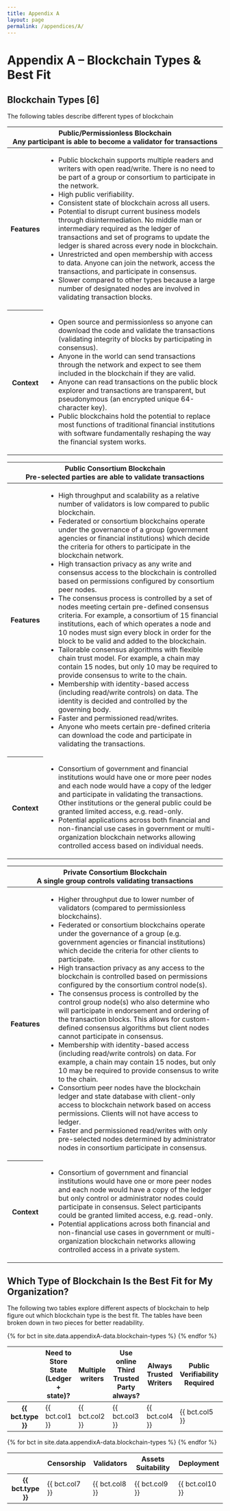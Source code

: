 ```yaml
---
title: Appendix A
layout: page
permalink: /appendices/A/
---
```


# Appendix A – Blockchain Types & Best Fit

## Blockchain Types [6]
The following tables describe different types of blockchain

<table>
    <thead>
        <tr>
            <th scope="col" colspan="2">Public/Permissionless Blockchain<br/>Any participant is able to become a validator for transactions</th>
        </tr>
    </thead>
    <tbody>
        <tr>
            <th scope="row">Features</th>
            <td>
                <ul>
             <li>Public blockchain supports multiple readers and writers with open read/write. There is no need to be part of a group or consortium to participate in the network.</li>
             <li>High public verifiability.</li>
             <li>Consistent state of blockchain across all users.</li>
             <li>Potential to disrupt current business models through disintermediation. No middle man or intermediary required as the ledger of transactions and set of programs to update the ledger is shared across every node in blockchain.</li>
             <li>Unrestricted and open membership with access to data. Anyone can join the network, access the transactions, and participate in consensus.</li>
             <li>Slower compared to other types because a large number of designated nodes are involved in validating transaction blocks.</li>
                </ul>
            </td>
        </tr>
        <tr>
            <th scope="row">Context</th>
            <td>
                <ul>
             <li>Open source and permissionless so anyone can download the code and validate the transactions (validating integrity of blocks by participating in consensus).</li>
             <li>Anyone in the world can send transactions through the network and expect to see them included in the blockchain if they are valid.</li>
             <li>Anyone can read transactions on the public block explorer and transactions are transparent, but pseudonymous (an encrypted unique 64-character key).</li>
             <li>Public blockchains hold the potential to replace most functions of traditional financial institutions with software fundamentally reshaping the way the financial system works.</li>
                </ul>
            </td>
        </tr>
    </tbody>
</table>

<table>
    <thead>
        <tr>
            <th scope="col" colspan="2">Public Consortium Blockchain<br/>Pre-selected parties are able to validate transactions</th>
        </tr>
    </thead>
    <tbody>
        <tr>
            <th scope="row">Features</th>
            <td>
                <ul>
                    <li>High throughput and scalability as a relative number of validators is low compared to public blockchain.</li>
                    <li>Federated or consortium blockchains operate under the governance of a group (government agencies or financial institutions) which decide the criteria for others to participate in the blockchain network.</li>
                    <li>High transaction privacy as any write and consensus access to the blockchain is controlled based on permissions configured by consortium peer nodes.</li>
                    <li>The consensus process is controlled by a set of nodes meeting certain pre-defined consensus criteria. For example, a consortium of 15 financial institutions, each of which operates a node and 10 nodes must sign every block in order for the block to be valid and added to the blockchain.</li>
                    <li>Tailorable consensus algorithms with flexible chain trust model. For example, a chain may contain 15 nodes, but only 10 may be required to provide consensus to write to the chain.</li>
                    <li>Membership with identity-based access (including read/write controls) on data. The identity is decided and controlled by the governing body.</li>
                    <li>Faster and permissioned read/writes.</li>
                    <li>Anyone who meets certain pre-defined criteria can download the code and participate in validating the transactions.</li>
                </ul>
             </td>
        </tr>
        <tr>
            <th scope="row">Context</th>
            <td>
                <ul>
                    <li>Consortium of government and financial institutions would have one or more peer nodes and each node would have a copy of the ledger and participate in validating the transactions. Other institutions or the general public could be granted limited access, e.g. read-only.</li>
                    <li>Potential applications across both financial and non-financial use cases in government or multi- organization blockchain networks allowing controlled access based on individual needs.</li>
                </ul>
             </td>
        </tr>
    </tbody>
</table>

<table>
    <thead>
        <tr>
            <th scope="col" colspan="2">Private Consortium Blockchain<br/>A single group controls validating transactions</th>
        </tr>
    </thead>
    <tbody>
        <tr>
            <th scope="row">Features</th>
            <td>
                <ul>
                    <li>Higher throughput due to lower number of validators (compared to permissionless blockchains).</li>
                    <li>Federated or consortium blockchains operate under the governance of a group (e.g. government agencies or financial institutions) which decide the criteria for other clients to participate.</li>
                    <li>High transaction privacy as any access to the blockchain is controlled based on permissions configured by the consortium control node(s).</li>
                    <li>The consensus process is controlled by the control group node(s) who also determine who will participate in endorsement and ordering of the transaction blocks. This allows for custom-defined consensus algorithms but client nodes cannot participate in consensus.</li>
                    <li>Membership with identity-based access (including read/write controls) on data. For example, a chain may contain 15 nodes, but only 10 may be required to provide consensus to write to the chain.</li>
                    <li>Consortium peer nodes have the blockchain ledger and state database with client-only access to blockchain network based on access permissions. Clients will not have access to ledger.</li>
                    <li>Faster and permissioned read/writes with only pre-selected nodes determined by administrator nodes in consortium participate in consensus.</li>
                </ul>
             </td>
        </tr>
        <tr>
            <th scope="row">Context</th>
            <td>
                <ul>
                    <li>Consortium of government and financial institutions would have one or more peer nodes and each node would have a copy of the ledger but only control or administrator nodes could participate in consensus. Select participants could be granted limited access, e.g. read-only.</li>
                    <li>Potential applications across both financial and non-financial use cases in government or multi- organization blockchain networks allowing controlled access in a private system.</li>
                </ul>
             </td>
        </tr>
    </tbody>
</table>

## Which Type of Blockchain Is the Best Fit for My Organization?
The following two tables explore different aspects of blockchain to help figure out which blockchain type is the best fit. The tables have been broken down in two pieces for better readability.

<table>
    <thead>
        <tr>
            <th scope="col"></th>
            <th scope="col">Need to Store State (Ledger + state)?</th>
            <th scope="col">Multiple writers</th>
            <th scope="col">Use online Third Trusted Party always?</th>
            <th scope="col">Always Trusted Writers</th>
            <th scope="col">Public Verifiability Required</th>
            <th scope="col">Settlement Finality (Irreversible)</th>
        </tr>
    </thead>
    <tbody>
        {% for bct in site.data.appendixA-data.blockchain-types %}
        <tr>
            <th scope="row">{{ bct.type }}</th>
            <td>{{ bct.col1 }}</td>
            <td>{{ bct.col2 }}</td>
            <td>{{ bct.col3 }}</td>
            <td>{{ bct.col4 }}</td>
            <td>{{ bct.col5 }}</td>
            <td>{{ bct.col6 }}</td>
        </tr>
        {% endfor %}
    </tbody>
</table>

<table>
    <thead>
        <tr>
            <th scope="col"></th>
            <th scope="col">Censorship</th>
            <th scope="col">Validators</th>
            <th scope="col">Assets Suitability</th>
            <th scope="col">Deployment</th>
        </tr>
    </thead>
    <tbody>
        {% for bct in site.data.appendixA-data.blockchain-types %}
        <tr>
            <th scope="row">{{ bct.type }}</th>
            <td>{{ bct.col7 }}</td>
            <td>{{ bct.col8 }}</td>
            <td>{{ bct.col9 }}</td>
            <td>{{ bct.col10 }}</td>
        </tr>
        {% endfor %}
    </tbody>
</table>